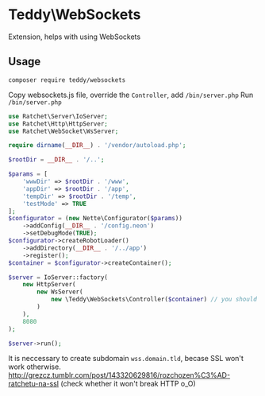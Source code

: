 # Teddy\WebSockets
Extension, helps with using WebSockets 

## Usage

``composer require teddy/websockets``

Copy websockets.js file, override the `Controller`, add `/bin/server.php`
Run `/bin/server.php`

```php
use Ratchet\Server\IoServer;
use Ratchet\Http\HttpServer;
use Ratchet\WebSocket\WsServer;

require dirname(__DIR__) . '/vendor/autoload.php';

$rootDir = __DIR__ . '/..';

$params = [
	'wwwDir' => $rootDir . '/www',
	'appDir' => $rootDir . '/app',
	'tempDir' => $rootDir . '/temp',
	'testMode' => TRUE
];
$configurator = (new Nette\Configurator($params))
	->addConfig(__DIR__ . '/config.neon')
	->setDebugMode(TRUE);
$configurator->createRobotLoader()
	->addDirectory(__DIR__ . '/../app')
	->register();
$container = $configurator->createContainer();

$server = IoServer::factory(
	new HttpServer(
		new WsServer(
			new \Teddy\WebSockets\Controller($container) // you should override this class
		)
	),
	8080
);

$server->run();
```

It is neccessary to create subdomain `wss.domain.tld`, becase SSL won't work otherwise.
http://grezcz.tumblr.com/post/143320629816/rozchozen%C3%AD-ratchetu-na-ssl (check whether it won't break HTTP o_O)
